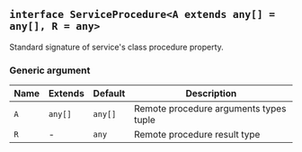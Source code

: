 ## `interface ServiceProcedure<A extends any[] = any[], R = any>`

Standard signature of service's class procedure property.

### Generic argument

| Name | Extends | Default | Description                            |
| ---- | ------- | ------- | -------------------------------------- |
| `A`  | `any[]` | `any[]` | Remote procedure arguments types tuple |
| `R`  | -       | `any`   | Remote procedure result type           |
